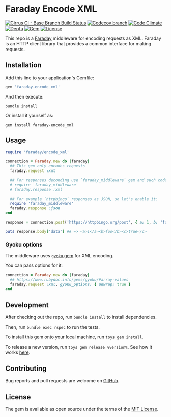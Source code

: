 # Faraday Encode XML

[![Cirrus CI - Base Branch Build Status](https://img.shields.io/cirrus/github/AlexWayfer/faraday-encode_xml?style=flat-square)](https://cirrus-ci.com/github/AlexWayfer/faraday-encode_xml)
[![Codecov branch](https://img.shields.io/codecov/c/github/AlexWayfer/faraday-encode_xml/main.svg?style=flat-square)](https://codecov.io/gh/AlexWayfer/faraday-encode_xml)
[![Code Climate](https://img.shields.io/codeclimate/maintainability/AlexWayfer/faraday-encode_xml.svg?style=flat-square)](https://codeclimate.com/github/AlexWayfer/faraday-encode_xml)
[![Depfu](https://img.shields.io/depfu/AlexWayfer/faraday-encode_xml?style=flat-square)](https://depfu.com/repos/github/AlexWayfer/faraday-encode_xml)
[![Gem](https://img.shields.io/gem/v/faraday-encode_xml.svg?style=flat-square)](https://rubygems.org/gems/faraday-encode_xml)
[![License](https://img.shields.io/github/license/AlexWayfer/faraday-encode_xml.svg?style=flat-square)](LICENSE.txt)

This repo is a [Faraday](https://github.com/lostisland/faraday) middleware for encoding requests as XML.
Faraday is an HTTP client library that provides a common interface for making requests.

## Installation

Add this line to your application's Gemfile:

```ruby
gem 'faraday-encode_xml'
```

And then execute:

```shell
bundle install
```

Or install it yourself as:

```shell
gem install faraday-encode_xml
```

## Usage

```ruby
require 'faraday/encode_xml'

connection = Faraday.new do |faraday|
  ## This gem only encodes requests
  faraday.request :xml

  ## For responses deconding use `faraday_middleware` gem and such code:
  # require 'faraday_middleware'
  # faraday.response :xml

  ## For example `httpbingo` responses as JSON, so let's enable it:
  require 'faraday_middleware'
  faraday.response :json
end

response = connection.post('https://httpbingo.org/post', { a: 1, b: 'foo', c: true })

puts response.body['data'] ## => <a>1</a><b>foo</b><c>true</c>
```

### Gyoku options

The middleware uses [`gyoku` gem](https://rubygems.org/gems/gyoku) for XML encoding.

You can pass options for it:

```ruby
connection = Faraday.new do |faraday|
  ## https://www.rubydoc.info/gems/gyoku/#array-values
  faraday.request :xml, gyoku_options: { unwrap: true }
end
```

## Development

After checking out the repo, run `bundle install` to install dependencies.

Then, run `bundle exec rspec` to run the tests.

To install this gem onto your local machine, run `toys gem install`.

To release a new version, run `toys gem release %version%`.
See how it works [here](https://github.com/AlexWayfer/gem_toys#release).

## Contributing

Bug reports and pull requests are welcome on [GitHub](https://github.com/AlexWayfer/faraday-encode_xml).

## License

The gem is available as open source under the terms of the [MIT License](https://opensource.org/licenses/MIT).

